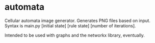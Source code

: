 automata
========

Cellular automata image generator. Generates PNG files based on input. 
Syntax is main.py \[initial state\] \[rule state\] \[number of iterations\].


Intended to be used with graphs and the networkx library, eventually.
